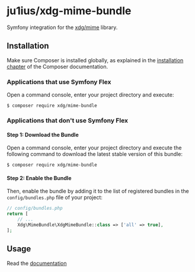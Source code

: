 # ju1ius/xdg-mime-bundle

Symfony integration for the [xdg/mime](https://github.com/php-xdg/mime) library.

## Installation

Make sure Composer is installed globally, as explained in the
[installation chapter](https://getcomposer.org/doc/00-intro.md)
of the Composer documentation.

### Applications that use Symfony Flex

Open a command console, enter your project directory and execute:

```console
$ composer require xdg/mime-bundle
```

### Applications that don't use Symfony Flex

#### Step 1: Download the Bundle

Open a command console, enter your project directory and execute the
following command to download the latest stable version of this bundle:

```console
$ composer require xdg/mime-bundle
```

#### Step 2: Enable the Bundle

Then, enable the bundle by adding it to the list of registered bundles
in the `config/bundles.php` file of your project:

```php
// config/bundles.php
return [
    // ...
    Xdg\MimeBundle\XdgMimeBundle::class => ['all' => true],
];
```

## Usage

Read the [documentation](docs/index.md)
